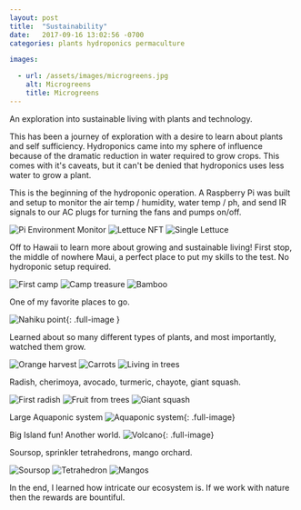```yaml
---
layout: post
title:  "Sustainability"
date:   2017-09-16 13:02:56 -0700
categories: plants hydroponics permaculture

images:

  - url: /assets/images/microgreens.jpg
    alt: Microgreens
    title: Microgreens
---
```

An exploration into sustainable living with plants and technology.

This has been a journey of exploration with a desire to learn about plants and self sufficiency.  Hydroponics came into my sphere of influence because of the dramatic reduction in water required to grow crops.  This comes with it's caveats, but it can't be denied that hydroponics uses less water to grow a plant.

This is the beginning of the hydroponic operation.  A Raspberry Pi was built and setup to monitor the air temp / humidity, water temp / ph, and send IR signals to our AC plugs for turning the fans and pumps on/off.

![Pi Environment Monitor](/assets/images/green/IMG_1448.JPG)
![Lettuce NFT](/assets/images/green/IMG_1456.JPG)
![Single Lettuce](/assets/images/green/IMG_1458.JPG)

Off to Hawaii to learn more about growing and sustainable living!  First stop, the middle of nowhere Maui, a perfect place to put my skills to the test.  No hydroponic setup required.

![First camp](/assets/images/green/IMG_1499.JPG)
![Camp treasure](/assets/images/green/IMG_1502.JPG)
![Bamboo](/assets/images/green/IMG_1518.JPG)

One of my favorite places to go.

![Nahiku point](/assets/images/green/IMG_1674.JPG){: .full-image }

Learned about so many different types of plants, and most importantly, watched them grow.

![Orange harvest](/assets/images/green/IMG_2005.JPG)
![Carrots](/assets/images/green/IMG_1937.JPG)
![Living in trees](/assets/images/green/IMG_1909.JPG)

Radish, cherimoya, avocado, turmeric, chayote, giant squash.

![First radish](/assets/images/green/IMG_1645.JPG)
![Fruit from trees](/assets/images/green/IMG_1938.JPG)
![Giant squash](/assets/images/green/IMG_1980.JPG)

Large Aquaponic system
![Aquaponic system](/assets/images/green/IMG_2014.JPG){: .full-image}

Big Island fun!  Another world.
![Volcano](/assets/images/green/IMG_2172.JPG){: .full-image}

Soursop, sprinkler tetrahedrons, mango orchard.

![Soursop](/assets/images/green/IMG_2146.JPG)
![Tetrahedron](/assets/images/green/IMG_2154.JPG)
![Mangos](/assets/images/green/IMG_2336.JPG)

In the end, I learned how intricate our ecosystem is. If we work with nature then the rewards are bountiful. 



